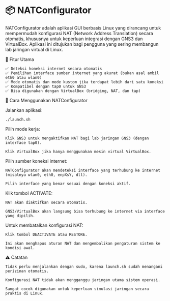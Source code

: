 # 📦 NATConfigurator
NATConfigurator adalah aplikasi GUI berbasis Linux yang dirancang untuk mempermudah konfigurasi NAT (Network Address Translation) secara otomatis, khususnya untuk keperluan integrasi dengan GNS3 dan VirtualBox. Aplikasi ini ditujukan bagi pengguna yang sering membangun lab jaringan virtual di Linux.

🚀 Fitur Utama

    ✅ Deteksi koneksi internet secara otomatis
    ✅ Pemilihan interface sumber internet yang akurat (bukan asal ambil eth0 atau wlan0)
    ✅ Mode otomatis dan mode kustom jika terdapat lebih dari satu koneksi
    ✅ Kompatibel dengan tap0 untuk GNS3
    ✅ Bisa digunakan dengan VirtualBox (bridging, NAT, dan tap)
🧭 Cara Menggunakan NATConfigurator

Jalankan aplikasi:

    ./launch.sh

Pilih mode kerja:

    Klik GNS3 untuk mengaktifkan NAT bagi lab jaringan GNS3 (dengan interface tap0).

    Klik VirtualBox jika hanya menggunakan mesin virtual VirtualBox.

Pilih sumber koneksi internet:

    NATConfigurator akan mendeteksi interface yang terhubung ke internet (misalnya wlan0, eth0, enpXsY, dll).

    Pilih interface yang benar sesuai dengan koneksi aktif.

Klik tombol ACTIVATE:

    NAT akan diaktifkan secara otomatis.

    GNS3/VirtualBox akan langsung bisa terhubung ke internet via interface yang dipilih.

Untuk membatalkan konfigurasi NAT:

    Klik tombol DEACTIVATE atau RESTORE.

    Ini akan menghapus aturan NAT dan mengembalikan pengaturan sistem ke kondisi awal.

⚠️ Catatan

    Tidak perlu menjalankan dengan sudo, karena launch.sh sudah menangani perizinan otomatis.

    Konfigurasi NAT tidak akan mengganggu jaringan utama sistem operasi.

    Sangat cocok digunakan untuk keperluan simulasi jaringan secara praktis di Linux.
